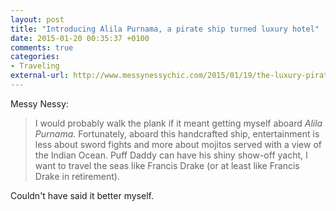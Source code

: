 ```yaml
---
layout: post
title: "Introducing Alila Purnama, a pirate ship turned luxury hotel"
date: 2015-01-20 00:35:37 +0100
comments: true
categories: 
- Traveling
external-url: http://www.messynessychic.com/2015/01/19/the-luxury-pirate-ship-hotel-where-jack-sparrow-cant-ruin-cocktail-hour/
---
```


Messy Nessy:

> I would probably walk the plank if it meant getting myself aboard _Alila Purnama._ Fortunately, aboard this handcrafted ship, entertainment is less about sword fights and more about mojitos served with a view of the Indian Ocean. Puff Daddy can have his shiny show-off yacht, I want to travel the seas like Francis Drake (or at least like Francis Drake in retirement).

Couldn't have said it better myself.